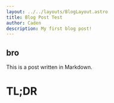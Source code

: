 ```yaml
---
layout: ../../layouts/BlogLayout.astro
title: Blog Post Test
author: Caden
description: My first blog post!
---
```


## bro

This is a post written in Markdown.



# TL;DR
